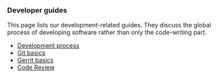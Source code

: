 ### Developer guides

This page lists our development-related guides. They discuss the global process of developing software rather than only the code-writing part.

- [Development process](http://doc.slyris.eu/dev/devprocess.html "How is development organized ?")
- [Git basics](http://doc.slyris.eu/dev/howtogit.html "Git basics and rules")
- [Gerrit basics](http://doc.slyris.eu/dev/howtogerrit.html "Gerrit basics and rules")
- [Code Review](http://doc.slyris.eu/dev/howtoreview.html "Code Review")